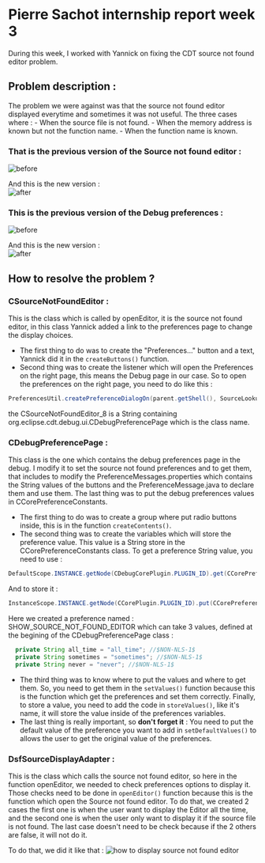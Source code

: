 # Pierre Sachot internship report week 3

During this week, I worked with Yannick on fixing the CDT source not found editor problem.

## Problem description :

The problem we were against was that the source not found editor displayed everytime and sometimes it was not useful.
The three cases where :
	- When the source file is not found.
	- When the memory address is known but not the function name.
	- When the function name is known.
	
### That is the previous version of the Source not found editor :
![before](http://image.prntscr.com/image/e5ef587d4fb3417aa9594fdb8cb9fb0b.png)

And this is the new version : <br>
![after](http://image.prntscr.com/image/b9f55e3f3ba94e499dcc3421b594e12b.png)

### This is the previous version of the Debug preferences :
![before](http://image.prntscr.com/image/793a6e8862c6488b897867b4ab30b9f8.png)

And this is the new version :<br>
![after](http://image.prntscr.com/image/f407a70baf13440c8027ba6392ede376.png)



## How to resolve the problem ?

### CSourceNotFoundEditor :
This is the class which is called by openEditor, it is the source not found editor, in this class Yannick added a link to the preferences page to change the display choices. 
- The first thing to do was to create the "Preferences..." button and a text, Yannick did it in the `createButtons()` function.
- Second thing was to create the listener which will open the Preferences on the right page, this means the Debug page in our case. So to open 
the preferences on the right page, you need to do like this :
```Java
PreferencesUtil.createPreferenceDialogOn(parent.getShell(), SourceLookupUIMessages.CSourceNotFoundEditor_8, null, null).open();
```
the CSourceNotFoundEditor_8 is a String containing org.eclipse.cdt.debug.ui.CDebugPreferencePage which is the class name.

### CDebugPreferencePage :
This class is the one which contains the debug preferences page in the debug. I modify it to set the source not found preferences and to get 
them, that includes to modify the PreferenceMessages.properties which contains the String values of the buttons and the PreferenceMessage.java to declare 
them and use them. The last thing was to put the debug preferences values in CCorePreferenceConstants.
  - The first thing to do was to create a group where put radio buttons inside, this is in the function `createContents()`. 
  - The second thing was to create the variables which will store the preference value. This value is a String store in the CCorePreferenceConstants
  class.
  To get a preference String value, you need to use :
  ```Java
  DefaultScope.INSTANCE.getNode(CDebugCorePlugin.PLUGIN_ID).get(CCorePreferenceConstants.YOUR_PREFERENCE_NAME, null);
  ```
  
  And to store it :
  
  ```Java
  InstanceScope.INSTANCE.getNode(CCorePlugin.PLUGIN_ID).put(CCorePreferenceConstants.YOUR_PREFERENCE_NAME, "Your text");`
  ```
  
  Here we created a preference named : SHOW_SOURCE_NOT_FOUND_EDITOR which can take 3 values, defined at the begining of the CDebugPreferencePage class : 
  
  ```Java
	private String all_time = "all_time"; //$NON-NLS-1$
	private String sometimes = "sometimes"; //$NON-NLS-1$
	private String never = "never"; //$NON-NLS-1$
 ```
	
  - The third thing was to know where to put the values and where to get them.
  So, you need to get them in the `setValues()` function because this is the function which get the preferences and set them correctly.
  Finally, to store a value, you need to add the code in `storeValues()`, like it's name, it will store the value inside of the preferences variables.
  - The last thing is really important, so **don't forget it** :
  You need to put the default value of the preference you want to add in `setDefaultValues()` to allows the user to get the original value of the preferences.


### DsfSourceDisplayAdapter :
This is the class which calls the source not found editor, so here in the function openEditor, we needed to check preferences options to
display it.
Those checks need to be done in `openEditor()` function because this is the function which open the Source not found editor.
To do that, we created 2 cases the first one is when the user want to display the Editor all the time, and the second one is when the user only want to display it if the source file is not found. The last case doesn't need to be check because if the 2 others are false, it will not do it.

To do that, we did it like that :
![how to display source not found editor](http://image.prntscr.com/image/bb4a2112940a43429f7f1fe3f7b28e1a.png)
